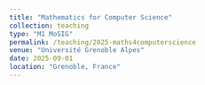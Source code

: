 ```yaml
---
title: "Mathematics for Computer Science"
collection: teaching
type: "M1 MoSIG"
permalink: /teaching/2025-maths4computerscience
venue: "Université Grenoble Alpes"
date: 2025-09-01
location: "Grenoble, France"
---
```


<!-- This is a description of a teaching experience. You can use markdown like any other post.

Heading 1
======

Heading 2
======

Heading 3
====== -->
